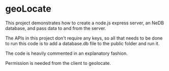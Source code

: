 # geoLocate
This project demonstrates how to create a node.js express server, an NeDB database, and pass data to and from the server.

The APIs in this project don't require any keys, so all that needs to be done to run this code is to add a database.db file to the public folder and run it.

The code is heavily commented in an explanatory fashion.

Permission is needed from the client to geolocate.
